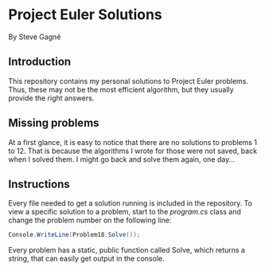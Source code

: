 # Project Euler Solutions #
By Steve Gagné

## Introduction ##
This repository contains my personal solutions to Project Euler problems. Thus, these may not be the most efficient algorithm, but they usually provide the right answers. 

## Missing problems ##
At a first glance, it is easy to notice that there are no solutions to problems 1 to 12. That is because the algorithms I wrote for those were not saved, back when I solved them. I might go back and solve them again, one day...

## Instructions ##
Every file needed to get a solution running is included in the repository. To view a specific solution to a problem, start to the *program.cs* class and change the problem number on the following line:

```C#
Console.WriteLine(Problem18.Solve());
```

Every problem has a static, public function called Solve, which returns a string, that can easily get output in the console. 



